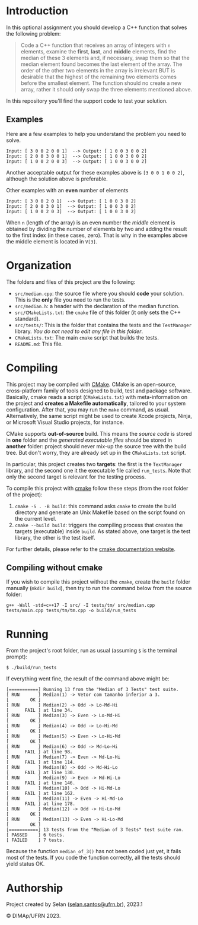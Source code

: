 # Introduction

In this optional assignment you should develop a C++ function that solves the following problem:

> Code a C++ function that receives an array of integers with `n` elements, examine the **first**, **last**, and  **middle** elements, find the median of these 3 elements and, if necessary, swap them so that the median element found becomes the last element of the array. The order of the other two elements in the array is irrelevant BUT is desirable that the highest of the remaining two elements comes before the smallest element.
> The function should no create a new array, rather it should only swap the three elements mentioned above.

In this repository you'll find the support code to test your solution.

## Examples

Here are a few examples to help you understand the problem you need to solve.

```
Input: [ 3 0 0 2 0 0 1]  --> Output: [ 1 0 0 3 0 0 2]
Input: [ 2 0 0 3 0 0 1]  --> Output: [ 1 0 0 3 0 0 2]
Input: [ 1 0 0 2 0 0 3]  --> Output: [ 1 0 0 3 0 0 2] 
```
Another acceptable output for these examples above is `[3 0 0 1 0 0 2]`, although the solution above is preferable.

Other examples with an **even** number of elements
```
Input: [ 3 0 0 2 0 1]  --> Output: [ 1 0 0 3 0 2]
Input: [ 2 0 0 3 0 1]  --> Output: [ 1 0 0 3 0 2]
Input: [ 1 0 0 2 0 3]  --> Output: [ 1 0 0 3 0 2] 
```

When `n` (length of the array) is an even number the _middle_ element is obtained by dividing the number of elements by two and adding the result to the first index (in these cases, zero). That is why in the examples above the middle element is located in `V[3]`.

# Organization

The folders and files of this project are the following:

- `src/median.cpp`: the source file where you should **code** your solution. This is the **only** file you need to run the tests.
- `src/median.h`: a header with the declaration of the median function.
- `src/CMakeLists.txt`: the `cmake` file of this folder (it only sets the C++ standard).
- `src/tests/`: This is the folder that contains the tests and the `TestManager` library. _You do not need to edit any file in this folder_.
- `CMakeLists.txt`: The main `cmake` script that builds the tests.
- `README.md`: This file.

# Compiling

This project may be compiled with [CMake](https://cmake.org). CMake is an open-source, cross-platform family of tools designed to build, test and package software. Basically, cmake reads a script (`CMakeLists.txt`) with meta-information on the project and **creates a Makefile automatically**, tailored to your system configuration.
After that, you may run the `make` command, as usual.
Alternatively, the same script might be used to create Xcode projects, Ninja, or Microsoft Visual Studio projects, for instance.

CMake supports **out-of-source** build. This means the _source code_ is stored in **one** folder and the _generated executable files_ should be stored in **another** folder: project should never mix-up the source tree with the build tree.
But don't worry, they are already set up in the `CMakeLists.txt` script.

In particular, this project creates two **targets**: the first is the `TextManager` library, and the second one it the executable file called `run_tests`. Note that only the second target is relevant for the testing process.


To compile this project with [cmake](https://cmake.org) follow these steps (from the root folder of the project):

1. `cmake -S . -B build`: this command asks `cmake` to create the build directory and generate an Unix Makefile based on the script found on the current level.
2. `cmake --build build`: triggers the compiling process that creates the targets (executable) inside `build`. As stated above, one target is the test library, the other is the test itself.

For further details, please refer to the [cmake documentation website](https://cmake.org/cmake/help/v3.14/manual/cmake.1.html).

## Compiling without cmake

If you wish to compile this project without the `cmake`, create the `build` folder manually (`mkdir build`), then try to run the command below from the source folder:

```
g++ -Wall -std=c++17 -I src/ -I tests/tm/ src/median.cpp tests/main.cpp tests/tm/tm.cpp -o build/run_tests
```

# Running

From the project's root folder, run as usual (assuming `$` is the terminal prompt):

```
$ ./build/run_tests
```

If everything went fine, the result of the command above might be:

```
[===========] Running 13 from the "Median of 3 Tests" test suite.
[ RUN       ] Median(1) -> Vetor com tamanho inferior a 3.
[        OK ]
[ RUN       ] Median(2) -> Odd -> Lo-Md-Hi
[      FAIL ] at line 34.
[ RUN       ] Median(3) -> Even -> Lo-Md-Hi
[        OK ]
[ RUN       ] Median(4) -> Odd -> Lo-Hi-Md
[        OK ]
[ RUN       ] Median(5) -> Even -> Lo-Hi-Md
[        OK ]
[ RUN       ] Median(6) -> Odd -> Md-Lo-Hi
[      FAIL ] at line 98.
[ RUN       ] Median(7) -> Even -> Md-Lo-Hi
[      FAIL ] at line 114.
[ RUN       ] Median(8) -> Odd -> Md-Hi-Lo
[      FAIL ] at line 130.
[ RUN       ] Median(9) -> Even -> Md-Hi-Lo
[      FAIL ] at line 146.
[ RUN       ] Median(10) -> Odd -> Hi-Md-Lo
[      FAIL ] at line 162.
[ RUN       ] Median(11) -> Even -> Hi-Md-Lo
[      FAIL ] at line 178.
[ RUN       ] Median(12) -> Odd -> Hi-Lo-Md
[        OK ]
[ RUN       ] Median(13) -> Even -> Hi-Lo-Md
[        OK ]
[===========] 13 tests from the "Median of 3 Tests" test suite ran.
[ PASSED    ] 6 tests.
[ FAILED    ] 7 tests.
```

Because the function `median_of_3()` has not been coded just yet, it fails most of the tests.
If you code the function correctly, all the tests should yield status OK.

# Authorship

Project created by Selan (<selan.santos@ufrn.br>), 2023.1

&copy; DIMAp/UFRN 2023.
